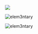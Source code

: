 


<img src="https://media.giphy.com/media/vFKqnCdLPNOKc/giphy.gif"/>

<p><img align="center" src="https://github-readme-stats.vercel.app/api/top-langs?username=elem3ntary&show_icons=true&locale=en&layout=compact" alt="elem3ntary" /></p>

<p><img align="center" src="https://github-readme-streak-stats.herokuapp.com/?user=elem3ntary&" alt="elem3ntary" /></p>
